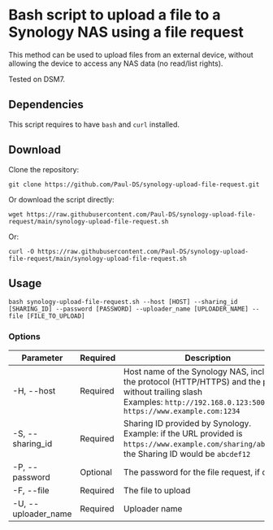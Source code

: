 # Bash script to upload a file to a Synology NAS using a file request

This method can be used to upload files from an external device, without allowing the device to access any NAS data (no read/list rights).

Tested on DSM7.

## Dependencies

This script requires to have `bash` and `curl` installed.

## Download

Clone the repository:

`git clone https://github.com/Paul-DS/synology-upload-file-request.git`

Or download the script directly:

`wget https://raw.githubusercontent.com/Paul-DS/synology-upload-file-request/main/synology-upload-file-request.sh`

Or:

`curl -O https://raw.githubusercontent.com/Paul-DS/synology-upload-file-request/main/synology-upload-file-request.sh`

## Usage

`bash synology-upload-file-request.sh --host [HOST] --sharing_id [SHARING_ID] --password [PASSWORD] --uploader_name [UPLOADER_NAME] --file [FILE_TO_UPLOAD]`

### Options

|Parameter|Required|Description|
|---|---|---|
|-H,  --host|Required|Host name of the Synology NAS, including the protocol (HTTP/HTTPS) and the port, without trailing slash<br />Examples: `http://192.168.0.123:5000`, `https://www.example.com:1234`|
|-S, --sharing_id|Required|Sharing ID provided by Synology.<br />Example: if the URL provided is `https://www.example.com/sharing/abcdef12`, the Sharing ID would be `abcdef12`|
|-P, --password|Optional|The password for the file request, if defined|
|-F, --file|Required|The file to upload|
|-U, --uploader_name|Required|Uploader name|